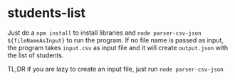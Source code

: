 # students-list

Just do a `npm install` to install libraries and `node parser-csv-json ${fileNameAsInput}` to run the program. If no file name is passed as input, the program takes `input.csv` as input file and it will create `output.json` with the list of students.

TL;DR if you are lazy to create an input file, just run `node parser-csv-json`
